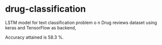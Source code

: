 # drug-classification

LSTM model for text classification problem o
n Drug reviews dataset using keras and TensorFlow as backend, 

Accuracy attained is 58.3 %.
